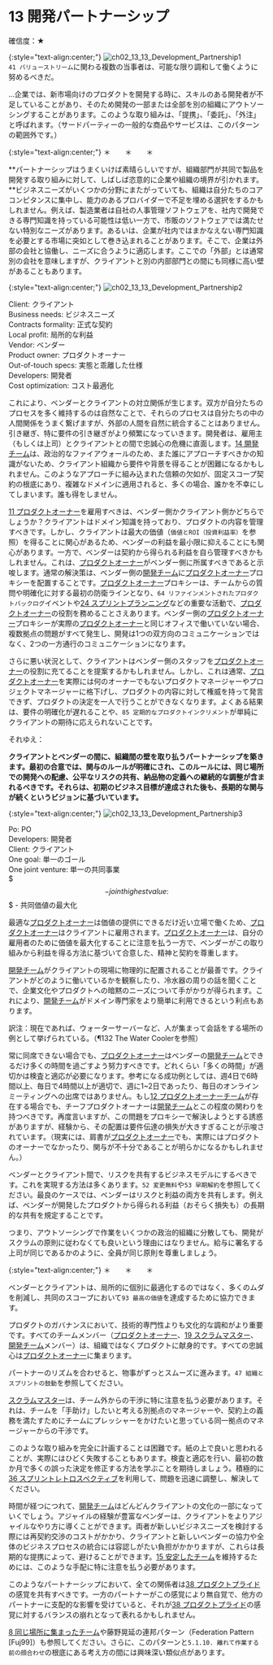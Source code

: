 # 13 開発パートナーシップ

確信度：★

{:style="text-align:center;"}
![ch02_13_13_Development_Partnership1](Images/ch02_13_13_Development_Partnership1.png)<br>
​`41 バリューストリーム`​に関わる複数の当事者は、可能な限り調和して働くように努めるべきだ。​

...企業では、新市場向けのプロダクトを開発する時に、スキルのある開発者が不足していることがあり、そのため開発の一部または全部を別の組織にアウトソーシングすることがあります。このような取り組みは、「提携」、「委託」、「外注」と呼ばれます。（サードパーティーの一般的な商品やサービスは、このパターンの範囲外です。）

{:style="text-align:center;"}
＊　　＊　　＊

**パートナーシップはうまくいけば素晴らしいですが、組織部門が共同で製品を開発する取り組みに対して、しばしば恣意的に企業や組織の境界が引かれます。**ビジネスニーズがいくつかの分野にまたがっていても、組織は自分たちのコアコンピタンスに集中し、能力のあるプロバイダーで不足を埋める選択をするかもしれません。例えば、製造業者は自社の人事管理ソフトウェアを、社内で開発できる専門知識を持っている可能性は低い一方で、市販のソフトウェアでは満たせない特別なニーズがあります。あるいは、企業が社内ではまかなえない専門知識を必要とする市場に突如として巻き込まれることがあります。そこで、企業は外部の会社と協働し、ニーズに合うように適応します。ここでの「外部」とは通常別の会社を意味しますが、クライアントと別の内部部門との間にも同様に高い壁があることもあります。

{:style="text-align:center;"}
![ch02_13_13_Development_Partnership2](Images/ch02_13_13_Development_Partnership2.png)

Client: クライアント<br>Business needs: ビジネスニーズ<br>Contracts formality: 正式な契約<br>Local profit: 局所的な利益<br>Vendor: ベンダー<br>Product owner: プロダクトオーナー<br>Out-of-touch specs: 実態と乖離した仕様<br>Developers: 開発者<br>Cost optimization: コスト最適化

これにより、ベンダーとクライアントの対立関係が生じます。双方が自分たちのプロセスを多く維持するのは自然なことで、それらのプロセスは自分たちの中の人間関係をうまく繋げますが、外部の人間を自然に統合することはありません。引き継ぎ、特に要件の引き継ぎがより頻繁になっていきます。開発者は、雇用主（もしくは上司）とクライアントとの間で忠誠心の危機に直面します。[14 開発チーム](ch02_14_14_Development_Team.md)は、政治的なファイアウォールのため、また誰にアプローチすべきかの知識がないため、クライアント組織から要件や背景を得ることが困難になるかもしれません。このようなアプローチに組み込まれた信頼の欠如が、固定スコープ契約の根底にあり、複雑なドメインに適用されると、多くの場合、誰かを不幸にしてしまいます。誰も得をしません。

[11 プロダクトオーナー](ch02_11_11_Product_Owner.md)​を雇用すべきは、ベンダー側かクライアント側かどちらでしょうか？クライアントはドメイン知識を持っており、プロダクトの内容を管理すべきです。しかし、クライアントは最大の価値（`価値とROI（投資利益率）`を参照）を得ることに関心があるため、ベンダーの利益を最小限に抑えることにも関心があります。一方で、ベンダーは契約から得られる利益を自ら管理すべきかもしれません。これは、[プロダクトオーナー](ch02_11_11_Product_Owner.md)がベンダー側に所属すべきであると示唆します。通常の解決策は、ベンダー側の[開発チーム](ch02_14_14_Development_Team.md)に[プロダクトオーナー](ch02_11_11_Product_Owner.md)プロキシーを配置することです。[プロダクトオーナー](ch02_11_11_Product_Owner.md)プロキシーは、チームからの質問や明確化に対する最初の防衛ラインとなり、`64 リファインメントされたプロダクトバックログ`イベントや[24 スプリントプランニング](ch02_25_24_Sprint_Planning.md)などの重要な活動で、[プロダクトオーナー](ch02_11_11_Product_Owner.md)の役割を務めることさえあります。ベンダー側の[プロダクトオーナー](ch02_11_11_Product_Owner.md)プロキシーが実際の[プロダクトオーナー](ch02_11_11_Product_Owner.md)と同じオフィスで働いていない場合、複数拠点の問題がすべて発生し、開発は1つの双方向のコミュニケーションではなく、2つの一方通行のコミュニケーションになります。

さらに悪い状況として、クライアントはベンダー側のスタッフを[プロダクトオーナー](ch02_11_11_Product_Owner.md)の役割に充てることを提案するかもしれません。しかし、これは通常、[プロダクトオーナー](ch02_11_11_Product_Owner.md)を実際には何のオーナーでもないプロダクトマネージャーやプロジェクトマネージャーに格下げし、プロダクトの内容に対して権威を持って発言できず、プロダクトの決定を一人で行うことができなくなります。よくある結果は、要件の明確化が遅れることや、`85 定期的なプロダクトインクリメント`​が単純にクライアントの期待に応えられないことです。

それゆえ：

**クライアントとベンダーの間に、組織間の壁を取り払うパートナーシップを築きます。最初の合意では、関与のルールが明確にされ、このルールには、同じ場所での開発への配慮、公平なリスクの共有、納品物の定義への継続的な調整が含まれるべきです。それらは、初期のビジネス目標が達成された後も、長期的な関与が続くというビジョンに基づいています。**

{:style="text-align:center;"}
![ch02_13_13_Development_Partnership3](Images/ch02_13_13_Development_Partnership3.png)

Po: PO<br>Developers: 開発者<br>Client: クライアント<br>One goal: 単一のゴール<br>One joint venture: 単一の共同事業<br>$$$ - joint highest value: $$$ - 共同価値の最大化

最適な[プロダクトオーナー](ch02_11_11_Product_Owner.md)は価値の提供にできるだけ近い立場で働くため、[プロダクトオーナー](ch02_11_11_Product_Owner.md)はクライアントに雇用されます。[プロダクトオーナー](ch02_11_11_Product_Owner.md)は、自分の雇用者のために価値を最大化することに注意を払う一方で、ベンダーがこの取り組みから利益を得る方法に基づいて合意した、精神と契約を尊重します。

[開発チーム](ch02_14_14_Development_Team.md)がクライアントの現場に物理的に配置されることが最善です。クライアントがどのように働いているかを観察したり、冷水器の周りの話を聞くことで、企業文化やプロダクトへの暗黙のニーズについて手がかりが得られます。これにより、[開発チーム](ch02_14_14_Development_Team.md)がドメイン専門家をより簡単に利用できるという利点もあります。

訳注：現在であれば、ウォーターサーバーなど、人が集まって会話をする場所の例として挙げられている。（¶132 The Water Coolerを参照）

常に同席できない場合でも、[プロダクトオーナー](ch02_11_11_Product_Owner.md)はベンダーの[開発チーム](ch02_14_14_Development_Team.md)とできるだけ多くの時間を過ごすよう努力すべきです。どれくらい「多くの時間」が適切かは検査と適応が必要になります。参考になる成功例としては、週4日で6時間以上、毎日で4時間以上が適切で、週に1~2日であったり、毎日のオンラインミーティングへの出席ではありません。もし[12 プロダクトオーナーチーム](ch02_12_12_Product_Owner_Team.md)​が存在する場合でも、チーフプロダクトオーナーは[開発チーム](ch02_14_14_Development_Team.md)とこの程度の関わりを持つべきです。再度言いますが、この問題をプロキシーで解決しようとする誘惑がありますが、経験から、その配置は要件伝達の損失が大きすぎることが示唆されています。（現実には、肩書が[プロダクトオーナー](ch02_11_11_Product_Owner.md)でも、実際にはプロダクトのオーナーでなかったり、関与が不十分であることが明らかになるかもしれません。）

ベンダーとクライアント間で、リスクを共有するビジネスモデルにするべきです。これを実現する方法は多くあります。`52 変更無料`や`53 早期解約`を参照してください。最良のケースでは、ベンダーはリスクと利益の両方を共有します。例えば、ベンダーが開発したプロダクトから得られる利益（おそらく損失も）の長期的な共有を規定することです。

つまり、アウトソーシングで作業をいくつかの政治的組織に分散しても、開発がスクラムの原則に従わなくても良いという理由にはなりません。給与に署名する上司が同じであるかのように、全員が同じ原則を尊重しましょう。

{:style="text-align:center;"}
＊　　＊　　＊

ベンダーとクライアントは、局所的に個別に最適化するのではなく、多くのムダを削減し、共同のスコープにおいて​​`93 最高の価値`を達成するために協力できます。

プロダクトのガバナンスにおいて、技術的専門性よりも文化的な調和がより重要です。すべてのチームメンバー（[プロダクトオーナー](ch02_11_11_Product_Owner.md)、​[19 スクラムマスター](ch02_20_19_ScrumMaster.md)​、[開発チーム](ch02_14_14_Development_Team.md)メンバー）は、組織ではなくプロダクトに献身的です。すべての忠誠心は[プロダクトオーナー](ch02_11_11_Product_Owner.md)に集まります。

パートナーのリズムを合わせると、物事がずっとスムーズに進みます。​`47 組織とスプリントの鼓動`を参照してください。

[スクラムマスター](ch02_20_19_ScrumMaster.md)は、チーム外からの干渉に特に注意を払う必要があります。それは、チームを「手助け」したいと考える別拠点のマネージャーや、契約上の義務を満たすためにチームにプレッシャーをかけたいと思っている同一拠点のマネージャーからの干渉です。

このような取り組みを完全に計画することは困難です。紙の上で良いと思われることが、実際にはひどく失敗することもあります。検査と適応を行い、最初の数か月で多くの誤った決定を修正する方法を学ぶことを期待しましょう。積極的に[36 スプリントレトロスペクティブ](ch02_37_36_Sprint_Retrospective.md)を利用して、問題を迅速に調整し、解決してください。

時間が経つにつれて、[開発チーム](ch02_14_14_Development_Team.md)はどんどんクライアントの文化の一部になっていくでしょう。アジャイルの経験が豊富なベンダーは、クライアントをよりアジャイルなやり方に導くことができます。両者が新しいビジネスニーズを検討する際には再契約交渉のコストがかかり、クライアントと新しいベンダーの協力や全体のビジネスプロセスの統合には容認しがたい負担がかかりますが、これらは長期的な提携によって、避けることができます。​[15 安定したチーム](ch02_15_15_Stable_Teams.md)​を維持するためには、このような手配に特に注意を払う必要があります。

このようなパートナーシップにおいて、全ての関係者は[38 プロダクトプライド](ch02_39_38_Product_Pride.md)の感覚を共有すべきです。一方のパートナーがこの感覚により無自覚で、他方のパートナーに支配的な影響を受けていると、それが[38 プロダクトプライド](ch02_39_38_Product_Pride.md)の感覚に対するバランスの崩れとなって表れるかもしれません。

[8 同じ場所に集まったチーム](ch02_08_8_Collocated_Team.md)​や藤野晃延の連邦パターン（Federation Pattern [Fuj99]）も参照してください。さらに、このパターンと`5.1.10. 離れて作業する前の顔合わせ`の根底にある考え方の間には興味深い類似点があります。

